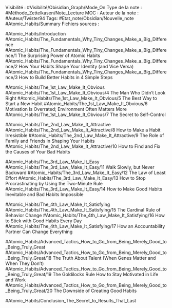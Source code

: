 Visibilité : #Visibilité/Obisidian_Graph/Mode_On 
Type de la note : #Méthode_Zettelkasen/Note_Lecture
MOC :
Auteur de la note : #Auteur/Twister94
Tags:  #Etat_note/Obsidian/Nouvelle_note  #Atomic_Habits/Summary
Fichiers sources : 

#Atomic_Habits/Introduction 
#Atomic_Habits/The_Fundamentals_Why_Tiny_Changes_Make_a_Big_Difference
#Atomic_Habits/The_Fundamentals_Why_Tiny_Changes_Make_a_Big_Difference/1 The Surprising Power of Atomic Habits
#Atomic_Habits/The_Fundamentals_Why_Tiny_Changes_Make_a_Big_Difference/2 How Your Habits Shape Your Identity (and Vice Versa)
#Atomic_Habits/The_Fundamentals_Why_Tiny_Changes_Make_a_Big_Difference/3 How to Build Better Habits in 4 Simple Steps

#Atomic_Habits/The_1st_Law_Make_It_Obvious
#Atomic_Habits/The_1st_Law_Make_It_Obvious/4 The Man Who Didn’t Look Right
#Atomic_Habits/The_1st_Law_Make_It_Obvious/5 The Best Way to Start a New Habit
#Atomic_Habits/The_1st_Law_Make_It_Obvious/6 Motivation Is Overrated; Environment Often Matters More
#Atomic_Habits/The_1st_Law_Make_It_Obvious/7 The Secret to Self-Control

#Atomic_Habits/The_2nd_Law_Make_It_Attractive
#Atomic_Habits/The_2nd_Law_Make_It_Attractive/8 How to Make a Habit Irresistible
#Atomic_Habits/The_2nd_Law_Make_It_Attractive/9 The Role of Family and Friends in Shaping Your Habits
#Atomic_Habits/The_2nd_Law_Make_It_Attractive/10 How to Find and Fix the Causes of Your Bad Habits

#Atomic_Habits/The_3rd_Law_Make_It_Easy
#Atomic_Habits/The_3rd_Law_Make_It_Easy/11 Walk Slowly, but Never Backward
#Atomic_Habits/The_3rd_Law_Make_It_Easy/12 The Law of Least Effort
#Atomic_Habits/The_3rd_Law_Make_It_Easy/13 How to Stop Procrastinating by Using the Two-Minute Rule
#Atomic_Habits/The_3rd_Law_Make_It_Easy/14 How to Make Good Habits Inevitable and Bad Habits Impossible

#Atomic_Habits/The_4th_Law_Make_It_Satisfying
#Atomic_Habits/The_4th_Law_Make_It_Satisfying/15 The Cardinal Rule of Behavior Change
#Atomic_Habits/The_4th_Law_Make_It_Satisfying/16 How to Stick with Good Habits Every Day
#Atomic_Habits/The_4th_Law_Make_It_Satisfying/17 How an Accountability Partner Can Change Everything

#Atomic_Habits/Advanced_Tactics_How_to_Go_from_Being_Merely_Good_to_Being_Truly_Great
#Atomic_Habits/Advanced_Tactics_How_to_Go_from_Being_Merely_Good_to_Being_Truly_Great/18 The Truth About Talent (When Genes Matter and When They Don’t)
#Atomic_Habits/Advanced_Tactics_How_to_Go_from_Being_Merely_Good_to_Being_Truly_Great/19 The Goldilocks Rule How to Stay Motivated in Life and Work
#Atomic_Habits/Advanced_Tactics_How_to_Go_from_Being_Merely_Good_to_Being_Truly_Great/20 The Downside of Creating Good Habits

#Atomic_Habits/Conclusion_The_Secret_to_Results_That_Last
